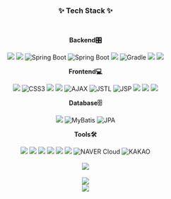 <h3 align="center">✨ Tech Stack ✨</h3>
<br>
<div align="center">

**Backend🎛️**

<img src='https://img.shields.io/badge/java-%23ED8B00.svg?style=for-the-badge&logo=openjdk&logoColor=white'/> 
<img src='https://img.shields.io/badge/spring-%236DB33F.svg?style=for-the-badge&logo=spring&logoColor=white'/> 
<img src="https://img.shields.io/badge/spring%20boot-%236DB33F.svg?style=for-the-badge&logo=spring-boot&logoColor=white" alt="Spring Boot">
<img src="https://img.shields.io/badge/spring%20security-%236DB33F.svg?style=for-the-badge&logo=springsecurity&logoColor=white" alt="Spring Boot">
<img src='https://img.shields.io/badge/Apache%20Maven-C71A36?style=for-the-badge&logo=Apache%20Maven&logoColor=white'/>
<img src="https://img.shields.io/badge/gradle-%2302303a.svg?style=for-the-badge&logo=gradle&logoColor=white" alt="Gradle">
<img src='https://img.shields.io/badge/apache%20tomcat-%23F8DC75.svg?style=for-the-badge&logo=apache-tomcat&logoColor=black'/>
<img src='https://img.shields.io/badge/Hibernate-59666C?style=for-the-badge&logo=Hibernate&logoColor=white'/>
<br>

**Frontend💻**

<img src='https://img.shields.io/badge/html5-%23E34F26.svg?style=for-the-badge&logo=html5&logoColor=white'/>
<img src="https://img.shields.io/badge/css3-%231572B6.svg?style=for-the-badge&logo=css3&logoColor=white" alt="CSS3">
<img src='https://img.shields.io/badge/jquery-%230769AD.svg?style=for-the-badge&logo=jquery&logoColor=white'/> 
<img src='https://img.shields.io/badge/javascript-%23323330.svg?style=for-the-badge&logo=javascript&logoColor=%23F7DF1E'/>
<img src="https://img.shields.io/badge/AJAX-lightgrey?style=for-the-badge&logo=javascript&logoColor=black" alt="AJAX">
<img src="https://img.shields.io/badge/JSTL-lightgrey?style=for-the-badge&logo=java&logoColor=black" alt="JSTL">
<img src='https://img.shields.io/badge/JSP-lightgrey?style=for-the-badge&logo=java&logoColor=black' alt='JSP'/>
<img src='https://img.shields.io/badge/react-%2320232a.svg?style=for-the-badge&logo=react&logoColor=%2361DAFB'/>
<img src='https://img.shields.io/badge/axios-%2320232a.svg?style=for-the-badge&logo=axios&logoColor=%2361DAFB'/>
<img src='https://img.shields.io/badge/NPM-%23CB3837.svg?style=for-the-badge&logo=npm&logoColor=white'/>

<br>

**Database🗄️**

<img src="https://img.shields.io/badge/mysql-4479A1.svg?style=for-the-badge&logo=mysql&logoColor=white"/>
<img src='https://img.shields.io/badge/mybatis-%23c3002f.svg?style=for-the-badge&logo=mybatis&logoColor=white' alt='MyBatis'/>
<img src='https://img.shields.io/badge/JPA-blue?style=for-the-badge&logo=java&logoColor=white' alt='JPA'/>
<br>

**Tools🛠️**


<img src='https://img.shields.io/badge/Eclipse-FE7A16.svg?style=for-the-badge&logo=Eclipse&logoColor=white'/>
<img src='https://img.shields.io/badge/IntelliJIDEA-000000.svg?style=for-the-badge&logo=intellij-idea&logoColor=white'/>
<img src='https://img.shields.io/badge/Visual%20Studio%20Code-0078d7.svg?style=for-the-badge&logo=visual-studio-code&logoColor=white'/>
<img src='https://img.shields.io/badge/Notion-%23000000.svg?style=for-the-badge&logo=notion&logoColor=white'/>
<img src='https://img.shields.io/badge/Postman-FF6C37?style=for-the-badge&logo=postman&logoColor=white'/>
<img src='https://img.shields.io/badge/github-%23121011.svg?style=for-the-badge&logo=github&logoColor=white'/>
<img src="https://img.shields.io/badge/NAVER%20Cloud-%2303C75A.svg?style=for-the-badge&logo=naver&logoColor=white" alt="NAVER Cloud">
<img src="https://img.shields.io/badge/KAKAO%20MAP%20API-%23FEE500.svg?style=for-the-badge&logo=kakao&logoColor=black" alt="KAKAO">
</div>

<br>
<div align="center">
<picture>
  <source
    srcset="https://github-readme-stats.vercel.app/api?username=juun-S&rank_icon=github&hide_border=true&theme=slateorange"
    media="(prefers-color-scheme: dark)"
  />
  <source
    srcset="https://github-readme-stats.vercel.app/api?username=juun-S&show_icons=true"
    media="(prefers-color-scheme: light), (prefers-color-scheme: no-preference)"
  />
  <img src="https://github-readme-stats.vercel.app/api?username=juun-S&show_icons=true" />
</picture>

</div>

<br>


<div align="center">
  <a href="https://github.com/juun-S/github-readme-stats">
    <img src="https://github-readme-stats.vercel.app/api/top-langs/?username=juun-S&langs_count=10&layout=compact&theme=gruvbox"/>
  </a>
</div>

<div align="center">
  <img src="https://github-readme-stats.vercel.app/api/top-langs/?username=juun-S&langs_count=10&layout=compact&theme=gruvbox" />
</div>



